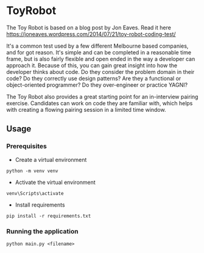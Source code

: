 # ToyRobot
The Toy Robot is based on a blog post by Jon Eaves. Read it here https://joneaves.wordpress.com/2014/07/21/toy-robot-coding-test/

It's a common test used by a few different Melbourne based companies, and for got reason. It's simple and can be completed in a reasonable time frame, but is also fairly flexible and open ended in the way a developer can approach it. Because of this, you can gain great insight into how the developer thinks about code. Do they consider the problem domain in their code? Do they correctly use design patterns? Are they a functional or object-oriented programmer? Do they over-engineer or practice YAGNI?

The Toy Robot also provides a great starting point for an in-interview pairing exercise. Candidates can work on code they are familiar with, which helps with creating a flowing pairing session in a limited time window.


## Usage

### Prerequisites

* Create a virtual environment
```
python -m venv venv
```

* Activate the virtual environment
```
venv\Scripts\activate
```

* Install requirements
```
pip install -r requirements.txt
```

### Running the application
```
python main.py <filename>
```